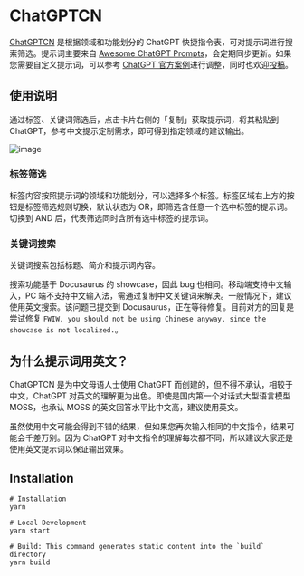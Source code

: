 # ChatGPTCN

[ChatGPTCN](https://newzone.top/chatgpt/) 是根据领域和功能划分的 ChatGPT 快捷指令表，可对提示词进行搜索筛选。提示词主要来自 [Awesome ChatGPT Prompts](https://github.com/f/awesome-chatgpt-prompts)，会定期同步更新。如果您需要自定义提示词，可以参考 [ChatGPT 官方案例](https://platform.openai.com/examples)进行调整，同时也欢迎[投稿](https://github.com/rockbenben/ChatGPTCN/issues/new)。

## 使用说明

通过标签、关键词筛选后，点击卡片右侧的「复制」获取提示词，将其粘贴到 ChatGPT，参考中文提示定制需求，即可得到指定领域的建议输出。

![image](https://user-images.githubusercontent.com/28252913/221302238-bbe4d0a4-712a-447c-b9be-b40e8c739b1d.png)

### 标签筛选

标签内容按照提示词的领域和功能划分，可以选择多个标签。标签区域右上方的按钮是标签筛选规则切换，默认状态为 OR，即筛选含任意一个选中标签的提示词。切换到 AND 后，代表筛选同时含所有选中标签的提示词。

### 关键词搜索

关键词搜索包括标题、简介和提示词内容。

搜索功能基于 Docusaurus 的 showcase，因此 bug 也相同。移动端支持中文输入，PC 端不支持中文输入法，需通过复制中文关键词来解决。一般情况下，建议使用英文搜索。该问题已提交到 Docusaurus，正在等待修复。目前对方的回复是尝试修复 `FWIW, you should not be using Chinese anyway, since the showcase is not localized.`。

## 为什么提示词用英文？

ChatGPTCN 是为中文母语人士使用 ChatGPT 而创建的，但不得不承认，相较于中文，ChatGPT 对英文的理解更为出色。即使是国内第一个对话式大型语言模型 MOSS，也承认 MOSS 的英文回答水平比中文高，建议使用英文。

虽然使用中文可能会得到不错的结果，但如果您再次输入相同的中文指令，结果可能会千差万别。因为 ChatGPT 对中文指令的理解每次都不同，所以建议大家还是使用英文提示词以保证输出效果。

## Installation

```shell
# Installation
yarn

# Local Development
yarn start

# Build: This command generates static content into the `build` directory 
yarn build
```
